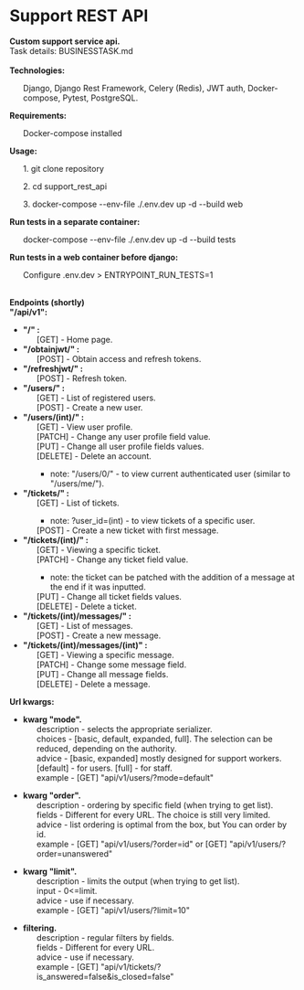 # Support REST API
<b> Custom support service api.</b><br>
Task details: BUSINESSTASK.md
<br>
<br>
<b>Technologies:</b>
<br>
<ul>Django, Django Rest Framework, Celery (Redis),
 	JWT auth, Docker-compose, Pytest, PostgreSQL.</ul>

<b>Requirements:</b>
<ul>Docker-compose installed</ul>

<b>Usage:</b>
<ul>1. git clone repository</ul>
<ul>2. cd support_rest_api</ul>
<ul>3. docker-compose --env-file ./.env.dev up -d --build web</ul>

<b>Run tests in a separate container:</b>
<ul>docker-compose --env-file ./.env.dev up -d --build tests</ul>

<b>Run tests in a web container before django:</b>
<ul>Configure .env.dev > ENTRYPOINT_RUN_TESTS=1</ul>

<br>
<b>Endpoints (shortly)</b> <br>
<b>"/api/v1":</b>
<ul>
 <li><b>"/" : </b> 
  <ul>[GET] - Home page.</ul>
 </li> 
 <li><b>"/obtainjwt/" : </b> 
  <ul>[POST] - Obtain access and refresh tokens.</ul>
 </li> 
 <li><b>"/refreshjwt/" : </b>
  <ul>[POST] - Refresh token.</ul>
  
 </li> 
 <li><b>"/users/" : </b>
  <ul>[GET] - List of registered users.</ul>
  <ul>[POST] - Create a new user.</ul>
 </li> 
 <li><b>"/users/(int)/" : </b>
  <ul>[GET] - View user profile.</ul>
  <ul>[PATCH] - Change any user profile field value.</ul>
  <ul>[PUT] - Change all user profile fields values.</ul>
  <ul>[DELETE] - Delete an account.
  <ul><li>note: "/users/0/" - to view current authenticated user (similar to "/users/me/").</li></ul></ul>
 </li> 
 <li><b>"/tickets/" : </b>
  <ul>[GET] - List of tickets.
   <ul><li>note: ?user_id=(int) - to view tickets of a specific user.</li></ul></ul>
  <ul>[POST] - Create a new ticket with first message.</ul>
 </li> 
 <li><b>"/tickets/(int)/" : </b>
  <ul>[GET] - Viewing a specific ticket.</ul>
  <ul>[PATCH] - Change any ticket field value.
  <ul><li>note: the ticket can be patched with the addition of a message at the end if it was inputted.</li></ul></ul>
  <ul>[PUT] - Change all ticket fields values.</ul>
  <ul>[DELETE] - Delete a ticket.
  </ul>
 </li>
 <li><b>"/tickets/(int)/messages/" : </b>
  <ul>[GET] - List of messages.</ul>
  <ul>[POST] - Create a new message.</ul>
 </li>
 <li><b>"/tickets/(int)/messages/(int)" : </b>
  <ul>[GET] - Viewing a specific message.</ul>
  <ul>[PATCH] - Change some message field.</ul>
  <ul>[PUT] - Change all message fields.</ul>
  <ul>[DELETE] - Delete a message.
  </ul>
 </li>
</ul>
<b>Url kwargs:</b> <br>
<ul><li><b>kwarg "mode". </b>
 <ul>description - selects the appropriate serializer.</ul>
 <ul>choices - [basic, default, expanded, full]. The selection can be reduced, depending on the authority.</ul>
 <ul>advice - [basic, expanded] mostly designed for support workers. [default] - for users. [full] - for staff.</ul>
 <ul>example - [GET] "api/v1/users/?mode=default"</ul>
</li></ul>
<ul><li><b>kwarg "order". </b>
 <ul>description - ordering by specific field (when trying to get list).</ul>
 <ul>fields - Different for every URL. The choice is still very limited.</ul>
 <ul>advice - list ordering is optimal from the box, but You can order by id.</ul>
 <ul>example - [GET] "api/v1/users/?order=id" or [GET] "api/v1/users/?order=unanswered"</ul>
</li></ul>
<ul><li><b>kwarg "limit". </b>
 <ul>description - limits the output (when trying to get list).</ul>
 <ul>input - 0<=limit.</ul>
 <ul>advice - use if necessary.</ul>
 <ul>example - [GET] "api/v1/users/?limit=10"</ul>
</li></ul>
<ul><li><b>filtering. </b>
 <ul>description - regular filters by fields.</ul>
 <ul>fields - Different for every URL.</ul>
 <ul>advice - use if necessary.</ul>
 <ul>example - [GET] "api/v1/tickets/?is_answered=false&is_closed=false"</ul>
</li></ul>
